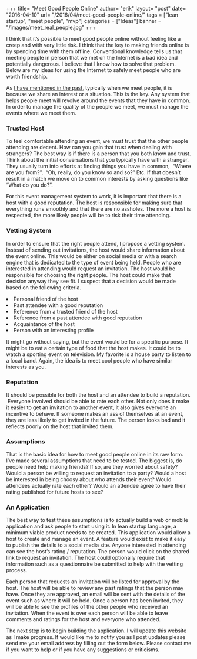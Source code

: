 +++
title= "Meet Good People Online"
author= "erik"
layout= "post"
date= "2016-04-10"
url= "/2016/04/meet-good-people-online/"
tags = ["lean startup", "meet people", "mvp"]
categories = ["Ideas"]
banner = "/images/meet_real_people.jpg"
+++

<span style="font-weight: 400;">I think that it’s possible to meet good people online without feeling like a creep and with very little risk. I think that the key to making friends online is by spending time with them offline. Conventional knowledge tells us that meeting people in person that we met on the Internet is a bad idea and potentially dangerous. I believe that I know how to solve that problem. Below are my ideas for using the Internet to safely meet people who are worth friendship.</span>

<span style="font-weight: 400;">As [I have mentioned in the past](/2016/03/how-we-meet-people/), typically when we meet people, it is because we share an interest or a situation. This is the key. Any system that helps people meet will revolve around the events that they have in common. In order to manage the quality of the people we meet, we must manage the events where we meet them. </span>

### Trusted Host

<span style="font-weight: 400;">To feel comfortable attending an event, we must trust that the other people attending are decent. How can you gain that trust when dealing with strangers? The best way is if there is a person that you both know and trust. Think about the initial conversations that you typically have with a stranger. They usually turn into efforts at finding things you have in common,  “Where are you from?”,  “Oh, really, do you know so and so?” Etc. If that doesn’t result in a match we move on to common interests by asking questions like “What do you do?”. </span>

<span style="font-weight: 400;">For this event management system to work, it is important that there is a host with a good reputation. The host is responsible for making sure that everything runs smoothly and that there are no assholes. The more a host is respected, the more likely people will be to risk their time attending.</span>

### Vetting System

<span style="font-weight: 400;">In order to ensure that the right people attend, I propose a vetting system. Instead of sending out invitations, the host would share information about the event online. This would be either on social media or with a search engine that is dedicated to the type of event being held. People who are interested in attending would request an invitation. The host would be responsible for choosing the right people. The host could make that decision anyway they see fit. I suspect that a decision would be made based on the following criteria.</span>

<li style="font-weight: 400;">
  <span style="font-weight: 400;">Personal friend of the host</span>
</li>
<li style="font-weight: 400;">
  <span style="font-weight: 400;">Past attendee with a good reputation</span>
</li>
<li style="font-weight: 400;">
  <span style="font-weight: 400;">Reference from a trusted friend of the host</span>
</li>
<li style="font-weight: 400;">
  <span style="font-weight: 400;">Reference from a past attendee with good reputation</span>
</li>
<li style="font-weight: 400;">
  <span style="font-weight: 400;">Acquaintance of the host</span>
</li>
<li style="font-weight: 400;">
  <span style="font-weight: 400;">Person with an interesting profile</span>
</li>

<span style="font-weight: 400;">It might go without saying, but the event would be for a specific purpose. It might be to eat a certain type of food that the host makes. It could be to watch a sporting event on television. My favorite is a house party to listen to a local band. Again, the idea is to meet cool people who have similar interests as you. </span>

### Reputation

<span style="font-weight: 400;">It should be possible for both the host and an attendee to build a reputation.  Everyone involved should be able to rate each other. Not only does it make it easier to get an invitation to another event, it also gives everyone an incentive to behave. If someone makes an ass of themselves at an event, they are less likely to get invited in the future. The person looks bad and it reflects poorly on the host that invited them.</span>

### Assumptions

<span style="font-weight: 400;">That is the basic idea for how to meet good people online in its raw form. I’ve made several assumptions that need to be tested. The biggest is, do people need help making friends? If so, are they worried about safety? Would a person be willing to request an invitation to a party? Would a host be interested in being choosy about who attends their event? Would attendees actually rate each other? Would an attendee agree to have their rating published for future hosts to see?</span>

### An Application

<span style="font-weight: 400;">The best way to test these assumptions is to actually build a web or mobile application and ask people to start using it. In lean startup language, a minimum viable product needs to be created. This application would allow a host to create and manage an event. A feature would exist to make it easy to publish the details to a social media site. Anyone interested in attending can see the host&#8217;s rating / reputation. The person would click on the shared link to request an invitation. The host could optionally require that information such as a questionnaire be submitted to help with the vetting process.</span>

<span style="font-weight: 400;">Each person that requests an invitation will be listed for approval by the host. The host will be able to review any past ratings that the person may have. Once they are approved, an email will be sent with the details of the event such as where it will be held. Once a person has been invited, they will be able to see the profiles of the other people who received an invitation. When the event is over each person will be able to leave comments and ratings for the host and everyone who attended.</span>

<span style="font-weight: 400;">The next step is to begin building the application. I will update this website as I make progress. If would like me to notify you as I post updates please send me your email address by filling out the form below. Please contact me if you want to help or if you have any suggestions or criticisms.</span>
